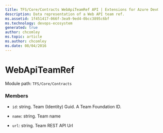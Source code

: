 ```yaml
---
title: TFS/Core/Contracts WebApiTeamRef API | Extensions for Azure DevOps Services
description: Data representation of a Web API team ref.
ms.assetid: 1f451417-066f-3ea9-9ed4-0bcc3895c6bf
ms.technology: devops-ecosystem
generated: true
author: chcomley
ms.topic: article
ms.author: chcomley
ms.date: 08/04/2016
---
```


# WebApiTeamRef

Module path: `TFS/Core/Contracts`


### Members

* `id`: string. Team (Identity) Guid. A Team Foundation ID.

* `name`: string. Team name

* `url`: string. Team REST API Url

